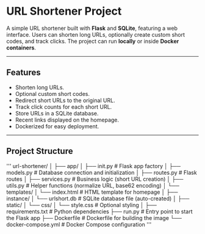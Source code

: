# URL Shortener Project

A simple URL shortener built with **Flask** and **SQLite**, featuring a web interface. Users can shorten long URLs, optionally create custom short codes, and track clicks. The project can run **locally** or inside **Docker containers**.

---

## Features

- Shorten long URLs.
- Optional custom short codes.
- Redirect short URLs to the original URL.
- Track click counts for each short URL.
- Store URLs in a SQLite database.
- Recent links displayed on the homepage.
- Dockerized for easy deployment.

---

## Project Structure

'''
url-shortener/
│
├── app/
│ ├── init.py # Flask app factory
│ ├── models.py # Database connection and initialization
│ ├── routes.py # Flask routes
│ ├── services.py # Business logic (short URL creation)
│ ├── utils.py # Helper functions (normalize URL, base62 encoding)
│ └── templates/
│ └── index.html # HTML template for homepage
│
├── instance/
│ └── urlshort.db # SQLite database file (auto-created)
│
├── static/
│ └── css/
│ └── style.css # Optional styling
│
├── requirements.txt # Python dependencies
├── run.py # Entry point to start the Flask app
├── Dockerfile # Dockerfile for building the image
└── docker-compose.yml # Docker Compose configuration
'''
